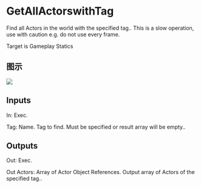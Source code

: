 # GetAllActorswithTag

Find all Actors in the world with the specified tag.. This is a slow operation, use with caution e.g. do not use every frame.

Target is Gameplay Statics

## 图示

![]($-20221218-17343311.png)

## Inputs

In: Exec.

Tag: Name. Tag to find. Must be specified or result array will be empty..  

## Outputs

Out: Exec.

Out Actors: Array of Actor Object References. Output array of Actors of the specified tag..

